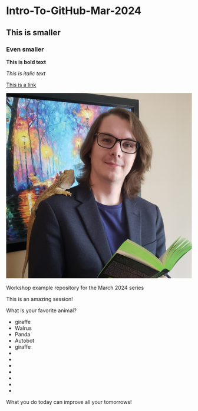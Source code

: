 # Intro-To-GitHub-Mar-2024
## This is smaller
### Even smaller

**This is bold text**

*This is italic text*

[This is a link](www.google.ca)


![A man reading a book with a lizard](Daniel_Headshot_Library.jpg)




Workshop example repository for the March 2024 series


This is an amazing session!

What is your favorite animal?

- giraffe
- Walrus
- Panda
- Autobot
- giraffe
-
-
-
-
-
-
-

What you do today can improve all your tomorrows!
